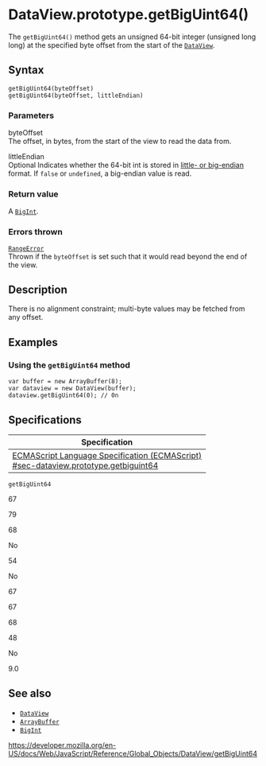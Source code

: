 DataView.prototype.getBigUint64()
=================================

The `getBigUint64()` method gets an unsigned 64-bit integer (unsigned long long) at the specified byte offset from the start of the [`DataView`](../dataview).

Syntax
------

    getBigUint64(byteOffset)
    getBigUint64(byteOffset, littleEndian)

### Parameters

byteOffset  
The offset, in bytes, from the start of the view to read the data from.

littleEndian  
<span class="badge inline optional">Optional</span> Indicates whether the 64-bit int is stored in [little- or big-endian](https://developer.mozilla.org/en-US/docs/Glossary/Endianness) format. If `false` or `undefined`, a big-endian value is read.

### Return value

A [`BigInt`](../bigint).

### Errors thrown

[`RangeError`](../rangeerror)  
Thrown if the `byteOffset` is set such that it would read beyond the end of the view.

Description
-----------

There is no alignment constraint; multi-byte values may be fetched from any offset.

Examples
--------

### Using the `getBigUint64` method

    var buffer = new ArrayBuffer(8);
    var dataview = new DataView(buffer);
    dataview.getBigUint64(0); // 0n

Specifications
--------------

<table><thead><tr class="header"><th>Specification</th></tr></thead><tbody><tr class="odd"><td><a href="https://tc39.es/ecma262/#sec-dataview.prototype.getbiguint64">ECMAScript Language Specification (ECMAScript)<br />
<span class="small">#sec-dataview.prototype.getbiguint64</span></a></td></tr></tbody></table>

`getBigUint64`

67

79

68

No

54

No

67

67

68

48

No

9.0

See also
--------

-   [`DataView`](../dataview)
-   [`ArrayBuffer`](../arraybuffer)
-   [`BigInt`](../bigint)

<a href="https://developer.mozilla.org/en-US/docs/Web/JavaScript/Reference/Global_Objects/DataView/getBigUint64" class="_attribution-link">https://developer.mozilla.org/en-US/docs/Web/JavaScript/Reference/Global_Objects/DataView/getBigUint64</a>
